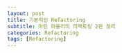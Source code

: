 ```yaml
---
layout: post
title: 기본적인 Refactoring 
subtitle: 마틴 파울러의 리팩토링 2판 정리
categories: Refactoring
tags: [Refactoring]
---
```

